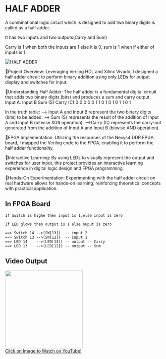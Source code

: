 # HALF ADDER
A combinational logic circuit which is designed to add two binary digits is called as a half adder.

It has two inputs and two outputs(Carry and Sum)

Carry is 1 when both the inputs are 1 else it is 0, sum is 1 when if either of inputs is 1.

![HALF ADDER](https://www.tutorialspoint.com/assets/questions/media/334420-1672057906.jpg)

🔹Project Overview: Leveraging Verilog HDL and Xilinx Vivado, I designed a half adder circuit to perform binary addition using only LEDs for output display and switches for input.

🔹Understanding Half Adder: The half adder is a fundamental digital circuit that adds two binary digits (bits) and produces a sum and carry output.
Input A.    	Input B	      Sum (S)	         Carry (C)
  0	                0	               0                    	0
  0      	        1	               1 	                  0
 1	                0	               1	                    0
 1	                1	               0	                     1

In the truth table:
--> Input A and Input B represent the two binary digits (bits) to be          added.
--> Sum (S) represents the result of the addition of Input A and Input B (bitwise XOR operation).
-->Carry (C) represents the carry-out generated from the addition of Input A and Input B (bitwise AND operation).

🔹FPGA Implementation: Utilizing the resources of the Nexys4 DDR FPGA board, I mapped the Verilog code to the FPGA, enabling it to perform the half adder functionality.

🔹Interactive Learning: By using LEDs to visually represent the output and switches for user input, this project provides an interactive learning experience in digital logic design and FPGA programming.

🔹Hands-On Experimentation: Experimenting with the half adder circuit on real hardware allows for hands-on learning, reinforcing theoretical concepts with practical application.

  ## In FPGA Board
  
    If Switch is highe then input is 1,else input is zero

    If LED glows then output is 1 else ouput is zero
    
    ==> Switch 14 -->(SW[13])  -- input 2
    ==> Switch 13 -->(SW[12])  -- input 1
    ==> LED 14    -->(LED[13]) -- output -- Carry
    ==> LED 13    -->(LED[12]) -- output -- Sum
    

## Video Output

<a href="https://www.youtube.com/watch?v=epAglxSi37c">
    <img width="250" src="https://img.youtube.com/vi/epAglxSi37c/0.jpg">
    </br>Click on Image to Watch on YouTube!
</a>
